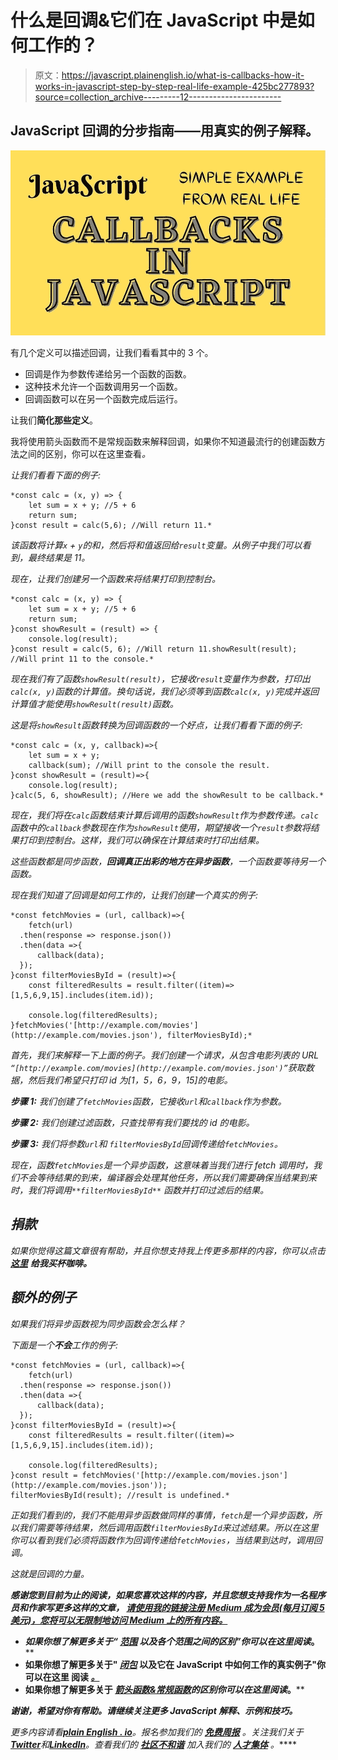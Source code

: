 # 什么是回调&它们在 JavaScript 中是如何工作的？

> 原文：<https://javascript.plainenglish.io/what-is-callbacks-how-it-works-in-javascript-step-by-step-real-life-example-425bc277893?source=collection_archive---------12----------------------->

## JavaScript 回调的分步指南——用真实的例子解释。

![](img/0de4c85165532c068a1c4b08125e0b63.png)

有几个定义可以描述回调，让我们看看其中的 3 个。

*   回调是作为参数传递给另一个函数的函数。
*   这种技术允许一个函数调用另一个函数。
*   回调函数可以在另一个函数完成后运行。

让我们**简化那些定义**。

我将使用箭头函数而不是常规函数来解释回调，如果你不知道最流行的创建函数方法之间的区别，你可以在这里查看[](https://nissimzarur.medium.com/javascript-arrow-function-vs-regular-function-whats-the-difference-fast-understanding-cda1a162a355)*。*

*让我们看看下面的例子:*

```
*const calc = (x, y) => {
    let sum = x + y; //5 + 6
    return sum;
}const result = calc(5,6); //Will return 11.*
```

*该函数将计算`x` + `y`的和，然后将和值返回给`result`变量。从例子中我们可以看到，最终结果是 11。*

*现在，让我们创建另一个函数来将结果打印到控制台。*

```
*const calc = (x, y) => {
    let sum = x + y; //5 + 6
    return sum;
}const showResult = (result) => {
    console.log(result);
}const result = calc(5, 6); //Will return 11.showResult(result); //Will print 11 to the console.*
```

*现在我们有了函数`showResult(result)`，它接收`result`变量作为参数，打印出`calc(x, y)`函数的计算值。换句话说，我们必须等到函数`calc(x, y)`完成并返回计算值才能使用`showResult(result)`函数。*

*这是将`showResult`函数转换为回调函数的一个好点，让我们看看下面的例子:*

```
*const calc = (x, y, callback)=>{
    let sum = x + y;
    callback(sum); //Will print to the console the result.
}const showResult = (result)=>{
    console.log(result);
}calc(5, 6, showResult); //Here we add the showResult to be callback.*
```

*现在，我们将在`calc`函数结束计算后调用的函数`showResult`作为参数传递。`calc`函数中的`callback`参数现在作为`showResult`使用，期望接收一个`result`参数将结果打印到控制台。这样，我们可以确保在计算结束时打印出结果。*

*这些函数都是同步函数，**回调真正出彩的地方在异步函数**，一个函数要等待另一个函数。*

*现在我们知道了回调是如何工作的，让我们创建一个真实的例子:*

```
*const fetchMovies = (url, callback)=>{
    fetch(url)
  .then(response => response.json())
  .then(data =>{
      callback(data);
  });
}const filterMoviesById = (result)=>{
    const filteredResults = result.filter((item)=>[1,5,6,9,15].includes(item.id));

    console.log(filteredResults);
}fetchMovies('[http://example.com/movies'](http://example.com/movies.json'), filterMoviesById);*
```

*首先，我们来解释一下上面的例子。我们创建一个请求，从包含电影列表的 URL `“[http://example.com/movies](http://example.com/movies.json')”`获取数据，然后我们希望只打印 id 为[1，5，6，9，15]的电影。*

***步骤 1:** 我们创建了`fetchMovies`函数，它接收`url`和`callback`作为参数。*

***步骤 2:** 我们创建过滤函数，只查找带有我们要找的 id 的电影。*

***步骤 3:** 我们将参数`url`和 `filterMoviesById`回调传递给`fetchMovies`。*

*现在，函数`fetchMovies`是一个异步函数，这意味着当我们进行 fetch 调用时，我们不会等待结果的到来，编译器会处理其他任务，所以我们需要确保当结果到来时，我们将调用`**filterMoviesById**` 函数并打印过滤后的结果。*

## *捐款*

*如果你觉得这篇文章很有帮助，并且你想支持我上传更多那样的内容，你可以点击 [***这里***](https://www.paypal.com/donate/?hosted_button_id=V6ELVKKEES4FA) ***给我买杯咖啡。****

## *额外的例子*

*如果我们将异步函数视为同步函数会怎么样？*

*下面是一个**不会**工作的例子:*

```
*const fetchMovies = (url, callback)=>{
    fetch(url)
  .then(response => response.json())
  .then(data =>{
      callback(data);
  });
}const filterMoviesById = (result)=>{
    const filteredResults = result.filter((item)=>[1,5,6,9,15].includes(item.id));

    console.log(filteredResults);
}const result = fetchMovies('[http://example.com/movies.json'](http://example.com/movies.json'));
filterMoviesById(result); //result is undefined.*
```

*正如我们看到的，我们不能用异步函数做同样的事情，`fetch`是一个异步函数，所以我们需要等待结果，然后调用函数`filterMoviesById`来过滤结果。所以在这里你可以看到我们必须将函数作为回调传递给`fetchMovies`，当结果到达时，调用回调。*

*这就是回调的力量。*

***感谢您到目前为止的阅读，如果您喜欢这样的内容，并且您想支持我作为一名程序员和作家写更多这样的文章， [***请使用我的链接注册 Medium 成为会员(每月订阅 5 美元)，您将可以无限制地访问 Medium 上的所有内容。***](https://medium.com/membership/@nissimzarur)***

*   ***如果你想了解更多关于“ [***范围***](https://towardsdev.com/4-types-of-javascript-scopes-all-you-need-to-know-about-207598da120e) 以及各个范围之间的区别”你可以在这里阅读[](https://towardsdev.com/4-types-of-javascript-scopes-all-you-need-to-know-about-207598da120e)*。****
*   ****如果你想了解更多关于" [***闭包***](https://nissimzarur.medium.com/what-is-closures-how-it-works-in-javascript-step-by-step-real-life-example-eb4a97c7120d) 以及它在 JavaScript 中如何工作的真实例子"你可以在这里 阅读 [***。***](https://nissimzarur.medium.com/what-is-closures-how-it-works-in-javascript-step-by-step-real-life-example-eb4a97c7120d)****
*   ****如果你想了解更多关于 [***箭头函数&常规函数***](https://nissimzarur.medium.com/javascript-arrow-function-vs-regular-function-whats-the-difference-fast-understanding-cda1a162a355)*的区别你可以在这里阅读[](https://nissimzarur.medium.com/javascript-arrow-function-vs-regular-function-whats-the-difference-fast-understanding-cda1a162a355)*。******

*****谢谢，希望对你有帮助。请继续关注更多 JavaScript 解释、示例和技巧。*****

******更多内容请看*[***plain English . io***](https://plainenglish.io/)*。报名参加我们的* [***免费周报***](http://newsletter.plainenglish.io/) *。关注我们关于*[***Twitter***](https://twitter.com/inPlainEngHQ)*和*[***LinkedIn***](https://www.linkedin.com/company/inplainenglish/)*。查看我们的* [***社区不和谐***](https://discord.gg/GtDtUAvyhW) *加入我们的* [***人才集体***](https://inplainenglish.pallet.com/talent/welcome) *。******
